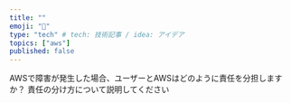 ```yaml
---
title: ""
emoji: "🦁"
type: "tech" # tech: 技術記事 / idea: アイデア
topics: ["aws"]
published: false
---
```

AWSで障害が発生した場合、ユーザーとAWSはどのように責任を分担しますか？
責任の分け方について説明してください
